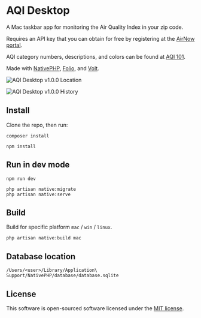 # AQI Desktop

A Mac taskbar app for monitoring the Air Quality Index in your zip code.

Requires an API key that you can obtain for free by registering at the [AirNow portal](https://docs.airnowapi.org/login?index=).

AQI category numbers, descriptions, and colors can be found at [AQI 101](https://docs.airnowapi.org/aq101). 

Made with [NativePHP](), [Folio](), and [Volt]().

![AQI Desktop v1.0.0 Location](https://github.com/breadthe/aqi-desktop/assets/17433578/9a4d0188-bff7-4dfb-b88e-77f1a2ea3c55)

![AQI Desktop v1.0.0 History](https://github.com/breadthe/aqi-desktop/assets/17433578/4195a45c-97ab-43c9-8116-f2523a26a36c)

## Install

Clone the repo, then run:

```shell
composer install

npm install
```

## Run in dev mode

```shell
npm run dev

php artisan native:migrate
php artisan native:serve
```

## Build

Build for specific platform `mac` / `win` / `linux`.

```shell
php artisan native:build mac
```

## Database location

`/Users/<user>/Library/Application\ Support/NativePHP/database/database.sqlite`

## License

This software is open-sourced software licensed under the [MIT license](https://opensource.org/licenses/MIT).
